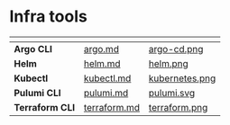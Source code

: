 # Infra tools

<table data-card-size="large" data-view="cards">
   <thead>
      <tr>
         <th></th>
         <th data-hidden data-card-target data-type="content-ref"></th>
         <th data-hidden data-card-cover data-type="files"></th>
      </tr>
   </thead>
   <tbody>
      <tr>
         <td><strong>Argo CLI</strong></td>
         <td><a href="argo.md">argo.md</a></td>
         <td><a href="../../../.gitbook/assets/argo-cd.png">argo-cd.png</a></td>
      </tr>
      <tr>
         <td><strong>Helm</strong></td>
         <td><a href="helm.md">helm.md</a></td>
         <td><a href="../../../.gitbook/assets/helm.png">helm.png</a></td>
      </tr>
      <tr>
         <td><strong>Kubectl</strong></td>
         <td><a href="kubectl.md">kubectl.md</a></td>
         <td><a href="../../../.gitbook/assets/kubernetes.png">kubernetes.png</a></td>
      </tr>
      <tr>
         <td><strong>Pulumi CLI</strong></td>
         <td><a href="pulumi.md">pulumi.md</a></td>
         <td><a href="../../../.gitbook/assets/pulumi.svg">pulumi.svg</a></td>
      </tr>
      <tr>
         <td><strong>Terraform CLI</strong></td>
         <td><a href="terraform.md">terraform.md</a></td>
         <td><a href="../../../.gitbook/assets/terraform.png">terraform.png</a></td>
      </tr>
   </tbody>
</table>